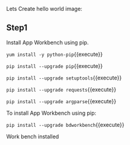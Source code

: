 Lets Create hello world image:

<h2>Step1</h2>

Install App Workbench using pip.

`yum install -y python-pip`{{execute}} 

`pip install --upgrade pip`{{execute}} 

`pip install --upgrade setuptools`{{execute}}

`pip install --upgrade requests`{{execute}}

`pip install --upgrade argparse`{{execute}}
 
To install App Workbench using pip:

`pip install --upgrade bdworkbench`{{execute}}

Work bench installed 

